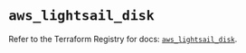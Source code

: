 # `aws_lightsail_disk`

Refer to the Terraform Registry for docs: [`aws_lightsail_disk`](https://registry.terraform.io/providers/hashicorp/aws/5.100.0/docs/resources/lightsail_disk).
